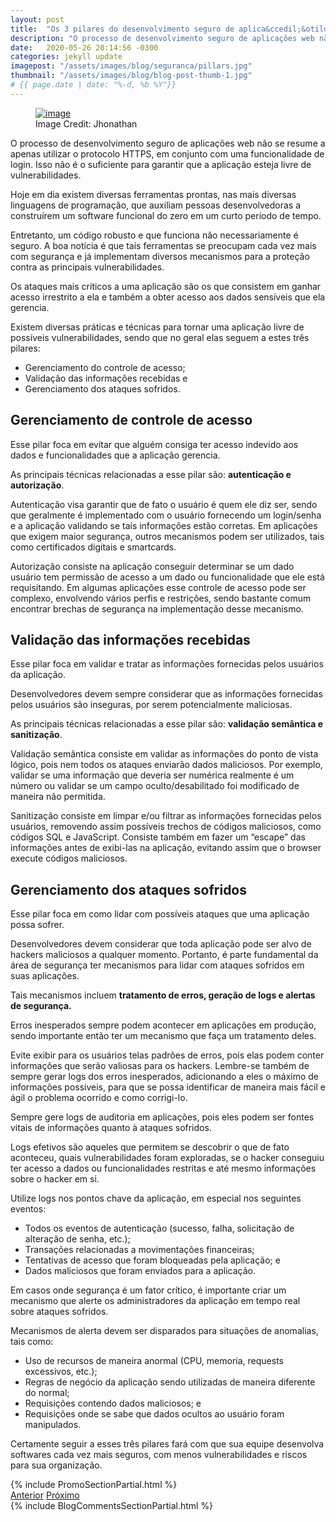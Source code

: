 ```yaml
---
layout: post
title:  "Os 3 pilares do desenvolvimento seguro de aplica&ccedil;&otilde;es Web 2020"
description: "O processo de desenvolvimento seguro de aplicações web não se resume a apenas utilizar o protocolo HTTPS, em conjunto com uma funcionalidade de login. Isso não é o suficiente para garantir que a aplicação..."
date:   2020-05-26 20:14:56 -0300
categories: jekyll update
imagepost: "/assets/images/blog/seguranca/pillars.jpg"
thumbnail: "/assets/images/blog/blog-post-thumb-1.jpg"
# {{ page.date | date: "%-d, %b %Y"}}
---
```

<div>
<article class="blog-post px-3 py-5 p-md-5">
<div class="container">
<div class="blog-post-body">
    <figure class="blog-banner">
        <a href=""><img class="img-fluid" src="{{ page.imagepost }}" alt="image"></a>
        <figcaption class="mt-2 text-center image-caption">Image Credit: Jhonathan<a href="" target="_blank"></a></figcaption> 
    </figure>
                   
<p>O processo de desenvolvimento seguro de aplica&ccedil;&otilde;es web n&atilde;o se resume a apenas utilizar o protocolo HTTPS, em conjunto com uma funcionalidade de login. Isso n&atilde;o &eacute; o suficiente para garantir que a aplica&ccedil;&atilde;o esteja livre de vulnerabilidades.</p>

<p>Hoje em dia existem diversas ferramentas prontas, nas mais diversas linguagens de programa&ccedil;&atilde;o, que auxiliam pessoas desenvolvedoras a constru&iacute;rem um software funcional do zero em um curto per&iacute;odo de tempo.</p>

<p>Entretanto, um c&oacute;digo robusto e que funciona n&atilde;o necessariamente &eacute; seguro. A boa not&iacute;cia &eacute; que tais ferramentas se preocupam cada vez mais com seguran&ccedil;a e j&aacute; implementam diversos mecanismos para a prote&ccedil;&atilde;o contra as principais vulnerabilidades.</p>

<p>Os ataques mais cr&iacute;ticos a uma aplica&ccedil;&atilde;o s&atilde;o os que consistem em ganhar acesso irrestrito a ela e tamb&eacute;m a obter acesso aos dados sens&iacute;veis que ela gerencia.</p>

<p>Existem diversas pr&aacute;ticas e t&eacute;cnicas para tornar uma aplica&ccedil;&atilde;o livre de poss&iacute;veis vulnerabilidades, sendo que no geral elas seguem a estes tr&ecirc;s pilares:</p>

<ul>
  <li>Gerenciamento do controle de acesso;</li>
  <li>Valida&ccedil;&atilde;o das informa&ccedil;&otilde;es recebidas e</li>
  <li>Gerenciamento dos ataques sofridos.</li>
</ul>

<h2>Gerenciamento de controle de acesso</h2>
<p>Esse pilar foca em evitar que algu&eacute;m consiga ter acesso indevido aos dados e funcionalidades que a aplica&ccedil;&atilde;o gerencia.</p>

<p>As principais t&eacute;cnicas relacionadas a esse pilar s&atilde;o: <b>autentica&ccedil;&atilde;o e autoriza&ccedil;&atilde;o</b>.</p>

<p>Autentica&ccedil;&atilde;o visa garantir que de fato o usu&aacute;rio &eacute; quem ele diz ser, sendo que geralmente &eacute; implementado com o usu&aacute;rio fornecendo um login/senha e a aplica&ccedil;&atilde;o validando se tais informa&ccedil;&otilde;es est&atilde;o corretas. Em aplica&ccedil;&otilde;es que exigem maior seguran&ccedil;a, outros mecanismos podem ser utilizados, tais como certificados digitais e smartcards.</p>

<p>Autoriza&ccedil;&atilde;o consiste na aplica&ccedil;&atilde;o conseguir determinar se um dado usu&aacute;rio tem permiss&atilde;o de acesso a um dado ou funcionalidade que ele est&aacute; requisitando. Em algumas aplica&ccedil;&otilde;es esse controle de acesso pode ser complexo, envolvendo v&aacute;rios perfis e restri&ccedil;&otilde;es, sendo bastante comum encontrar brechas de seguran&ccedil;a na implementa&ccedil;&atilde;o desse mecanismo.</p>

<h2>Valida&ccedil;&atilde;o das informa&ccedil;&otilde;es recebidas</h2>
<p>Esse pilar foca em validar e tratar as informa&ccedil;&otilde;es fornecidas pelos usu&aacute;rios da aplica&ccedil;&atilde;o.</p>

<p>Desenvolvedores devem sempre considerar que as informa&ccedil;&otilde;es fornecidas pelos usu&aacute;rios s&atilde;o inseguras, por serem potencialmente maliciosas.</p>

<p>As principais t&eacute;cnicas relacionadas a esse pilar s&atilde;o: <b>valida&ccedil;&atilde;o sem&acirc;ntica e sanitiza&ccedil;&atilde;o</b>.</p>

<p>Valida&ccedil;&atilde;o sem&acirc;ntica consiste em validar as informa&ccedil;&otilde;es do ponto de vista l&oacute;gico, pois nem todos os ataques enviar&atilde;o dados maliciosos. Por exemplo, validar se uma informa&ccedil;&atilde;o que deveria ser num&eacute;rica realmente &eacute; um n&uacute;mero ou validar se um campo oculto/desabilitado foi modificado de maneira n&atilde;o permitida.</p>

<p>Sanitiza&ccedil;&atilde;o consiste em limpar e/ou filtrar as informa&ccedil;&otilde;es fornecidas pelos usu&aacute;rios, removendo assim poss&iacute;veis trechos de c&oacute;digos maliciosos, como c&oacute;digos SQL e JavaScript. Consiste tamb&eacute;m em fazer um “escape” das informa&ccedil;&otilde;es antes de exibi-las na aplica&ccedil;&atilde;o, evitando assim que o browser execute c&oacute;digos maliciosos.</p>

<h2>Gerenciamento dos ataques sofridos</h2>
<p>Esse pilar foca em como lidar com poss&iacute;veis ataques que uma aplica&ccedil;&atilde;o possa sofrer.</p>

<p>Desenvolvedores devem considerar que toda aplica&ccedil;&atilde;o pode ser alvo de hackers maliciosos a qualquer momento. Portanto, &eacute; parte fundamental da &aacute;rea de seguran&ccedil;a ter mecanismos para lidar com ataques sofridos em suas aplica&ccedil;&otilde;es.</p>

<p>Tais mecanismos incluem <b>tratamento de erros, gera&ccedil;&atilde;o de logs e alertas de seguran&ccedil;a.</b></p>

<p>Erros inesperados sempre podem acontecer em aplica&ccedil;&otilde;es em produ&ccedil;&atilde;o, sendo importante ent&atilde;o ter um mecanismo que fa&ccedil;a um tratamento deles.</p>

<p>Evite exibir para os usu&aacute;rios telas padr&otilde;es de erros, pois elas podem conter informa&ccedil;&otilde;es que ser&atilde;o valiosas para os hackers. Lembre-se tamb&eacute;m de sempre gerar logs dos erros inesperados, adicionando a eles o m&aacute;ximo de informa&ccedil;&otilde;es poss&iacute;veis, para que se possa identificar de maneira mais f&aacute;cil e &aacute;gil o problema ocorrido e como corrigi-lo.</p>

<p>Sempre gere logs de auditoria em aplica&ccedil;&otilde;es, pois eles podem ser fontes vitais de informa&ccedil;&otilde;es quanto &agrave; ataques sofridos.</p>

<p>Logs efetivos s&atilde;o aqueles que permitem se descobrir o que de fato aconteceu, quais vulnerabilidades foram exploradas, se o hacker conseguiu ter acesso a dados ou funcionalidades restritas e at&eacute; mesmo informa&ccedil;&otilde;es sobre o hacker em si.</p>

<p>Utilize logs nos pontos chave da aplica&ccedil;&atilde;o, em especial nos seguintes eventos:</p>

<ul>
    <li>Todos os eventos de autentica&ccedil;&atilde;o (sucesso, falha, solicita&ccedil;&atilde;o de altera&ccedil;&atilde;o de senha, etc.);</li>
    <li>Transa&ccedil;&otilde;es relacionadas a movimenta&ccedil;&otilde;es financeiras;</li>
    <li>Tentativas de acesso que foram bloqueadas pela aplica&ccedil;&atilde;o; e</li>
    <li>Dados maliciosos que foram enviados para a aplica&ccedil;&atilde;o.</li>
</ul>

<p>Em casos onde seguran&ccedil;a &eacute; um fator cr&iacute;tico, &eacute; importante criar um mecanismo que alerte os administradores da aplica&ccedil;&atilde;o em tempo real sobre ataques sofridos.</p>

<p>Mecanismos de alerta devem ser disparados para situa&ccedil;&otilde;es de anomalias, tais como:</p>

<ul>
    <li>Uso de recursos de maneira anormal (CPU, memoria, requests excessivos, etc.);</li>
    <li>Regras de neg&oacute;cio da aplica&ccedil;&atilde;o sendo utilizadas de maneira diferente do normal;</li>
    <li>Requisi&ccedil;&otilde;es contendo dados maliciosos; e</li>
    <li>Requisi&ccedil;&otilde;es onde se sabe que dados ocultos ao usu&aacute;rio foram manipulados.</li>
</ul>
<p>
    Certamente seguir a esses tr&ecirc;s pilares far&aacute; com que sua equipe desenvolva softwares cada vez 
    mais seguros, com menos vulnerabilidades e riscos para sua organiza&ccedil;&atilde;o.
</p>
    {% include PromoSectionPartial.html %}
            <nav class="blog-nav nav nav-justified my-5">
                <a class="nav-link-prev nav-item nav-link rounded-left" href="index.html">Anterior<i class="arrow-prev fas fa-long-arrow-alt-left"></i></a>
                <a class="nav-link-next nav-item nav-link rounded-right" href="blog-list.html">Próximo<i class="arrow-next fas fa-long-arrow-alt-right"></i></a>
            </nav>
            <div class="container">
      {% include BlogCommentsSectionPartial.html %}
        </div><!--//container-->
        </div><!--//container-->

<!--
Check out the [Jekyll docs][jekyll-docs] for more info on how to get the most out of Jekyll. File all bugs/feature requests at [Jekyll’s GitHub repo][jekyll-gh]. If you have questions, you can ask them on [Jekyll Talk][jekyll-talk].

<!-- 
[jekyll-docs]: https://jekyllrb.com/docs/home
[jekyll-gh]:   https://github.com/jekyll/jekyll
[jekyll-talk]: https://talk.jekyllrb.com/ -->
